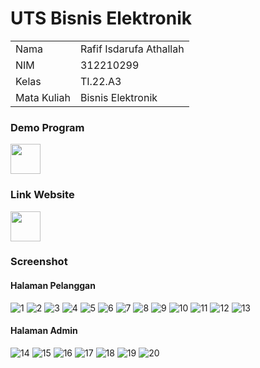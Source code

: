# UTS Bisnis Elektronik

<table>
  <tr>
    <td>Nama</td>
    <td>Rafif Isdarufa Athallah</td>
  </tr>
  <tr>
    <td>NIM</td>
    <td>312210299</td>
  </tr>
  <tr>
    <td>Kelas</td>
    <td>TI.22.A3</td>
  </tr>
  <tr>
    <td>Mata Kuliah</td>
    <td>Bisnis Elektronik</td>
  </tr>
</table>

### Demo Program

<a href="https://youtu.be/eu7SGhH0KYw"><img src="https://cdn-icons-png.flaticon.com/512/1384/1384060.png" height="48" width="48" alt="" /></a>

### Link Website

<a href="https://warungbusri.my.id"><img src="https://cdn-icons-png.flaticon.com/512/3308/3308395.png" height="48" width="48" alt="" /></a>

### Screenshot

#### Halaman Pelanggan

![1](public/img/1.png)
![2](public/img/2.png)
![3](public/img/3.png)
![4](public/img/4.png)
![5](public/img/5.png)
![6](public/img/6.png)
![7](public/img/7.png)
![8](public/img/8.png)
![9](public/img/9.png)
![10](public/img/10.png)
![11](public/img/11.png)
![12](public/img/12.png)
![13](public/img/13.png)

#### Halaman Admin

![14](public/img/14.png)
![15](public/img/15.png)
![16](public/img/16.png)
![17](public/img/17.png)
![18](public/img/18.png)
![19](public/img/19.png)
![20](public/img/20.png)
